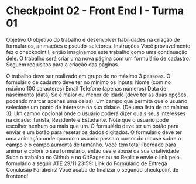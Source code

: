 # Checkpoint 02 - Front End I - Turma 01
Objetivo
		O objetivo do trabalho é desenvolver habilidades na criação de formulários, animações e pseudo-seletores.
Instruções
Você provavelmente fez o checkpoint I, então imaginamos este trabalho como uma continuação dele. O trabalho será criar uma nova página com um formulário de cadastro. Seguem requisitos para a criação das páginas.


O trabalho deve ser realizado em grupo de no máximo 3 pessoas.
O formulário de cadastro deve ter no mínimo os inputs:
Nome (com no máximo 100 caracteres)
Email 
Telefone (apenas números)
Data de nascimento (data)
Se é maior ou menor de idade (deve ter as duas opções, podendo marcar apenas uma delas).
Um campo que permita que o usuário selecione um ponto de interesse na sua cidade. (De uma lista de no mínimo 3).
Um campo opcional onde o usuário poderá dizer quais seus interesses na cidade: Turista, Residente e Estudante. Note que o usuário pode escolher nenhum ou mais que um.
O formulário deve ter um botão para enviar e um botão para resetar os dados digitados.
O formulário deve ter uma animação onde quando o usuário passa o cursor do mouse sobre o campo e o campo aumenta de tamanho. 
Você tem total liberdade para animar e colorir o seu formulário, então use e abuse da sua criatividade
Suba o trabalho no Github e no GitPages ou no Replit e envie o link pelo formulário a seguir ATÉ 29/11 23:59:  Link do Formulário de Entrega
Conclusão
Parabéns! Você acaba de finalizar o segundo checkpoint de frontend!
